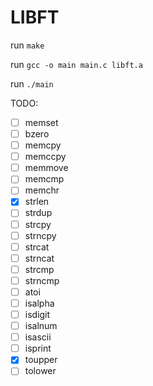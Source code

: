 # LIBFT

run `make`

run `gcc -o main main.c libft.a`

run `./main`

TODO:

- [ ] memset
- [ ] bzero
- [ ] memcpy
- [ ] memccpy
- [ ] memmove
- [ ] memcmp
- [ ] memchr
- [x] strlen
- [ ] strdup
- [ ] strcpy
- [ ] strncpy
- [ ] strcat
- [ ] strncat
- [ ] strcmp
- [ ] strncmp
- [ ] atoi
- [ ] isalpha
- [ ] isdigit
- [ ] isalnum
- [ ] isascii
- [ ] isprint
- [x] toupper
- [ ] tolower
